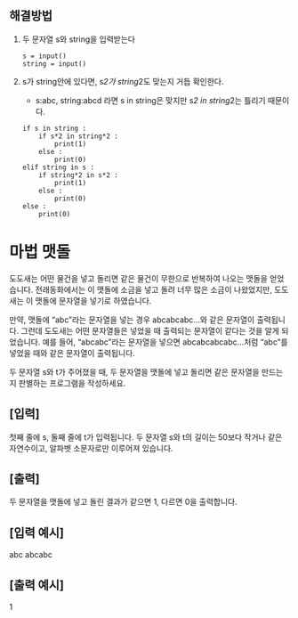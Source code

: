 ## 해결방법
1. 두 문자열 s와 string을 입력받는다
    ```
    s = input()
    string = input()
    ```

2. s가 string안에 있다면, s*2가 string*2도 맞는지 거듭 확인한다.
    - s:abc, string:abcd 라면 s in string은 맞지만 s*2 in string*2는 틀리기 때문이다.
    ```
    if s in string :
        if s*2 in string*2 :
            print(1)
        else :
            print(0)
    elif string in s :
        if string*2 in s*2 :
            print(1)
        else :
            print(0)
    else :
        print(0)
    ```

# 마법 맷돌
도도새는 어떤 물건을 넣고 돌리면 같은 물건이 무한으로 반복하여 나오는 맷돌을 얻었습니다. 전래동화에서는 이 맷돌에 소금을 넣고 돌려 너무 많은 소금이 나왔었지만, 도도새는 이 맷돌에 문자열을 넣기로 하였습니다.

만약, 맷돌에 “abc”라는 문자열을 넣는 경우 abcabcabc…와 같은 문자열이 출력됩니다. 그런데 도도새는 어떤 문자열들은 넣었을 때 출력되는 문자열이 같다는 것을 알게 되었습니다. 예를 들어, “abcabc”라는 문자열을 넣으면 abcabcabcabc…처럼 “abc”를 넣었을 때와 같은 문자열이 출력됩니다.

두 문자열 s와 t가 주어졌을 때, 두 문자열을 맷돌에 넣고 돌리면 같은 문자열을 만드는지 판별하는 프로그램을 작성하세요.

## [입력]
첫째 줄에 s, 둘째 줄에 t가 입력됩니다. 두 문자열 s와 t의 길이는 50보다 작거나 같은 자연수이고, 알파벳 소문자로만 이루어져 있습니다.

## [출력]
두 문자열을 맷돌에 넣고 돌린 결과가 같으면 1, 다르면 0을 출력합니다.

## [입력 예시]
abc
abcabc

## [출력 예시]
1